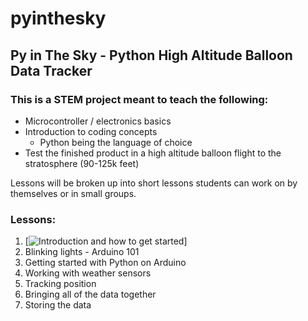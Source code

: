 # pyinthesky

## Py in The Sky - Python High Altitude Balloon Data Tracker

### This is a STEM project meant to teach the following:

- Microcontroller / electronics basics
- Introduction to coding concepts
  - Python being the language of choice
- Test the finished product in a high altitude balloon flight to the stratosphere (90-125k feet)

Lessons will be broken up into short lessons students can work on by themselves or in small groups. 

### Lessons:

1. [![Introduction and how to get started](https://github.com/StateFarm-STEM/pyinthesky/tree/main/lesson1#lesson-1-introduction-and-how-to-get-started)]
1. Blinking lights - Arduino 101
1. Getting started with Python on Arduino
1. Working with weather sensors
1. Tracking position
1. Bringing all of the data together
1. Storing the data






